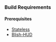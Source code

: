### Build Requirements

#### Prerequisites

- [Stateless](https://github.com/dotnet-state-machine/stateless)
- [Blish-HUD](https://github.com/blish-hud/Blish-HUD)